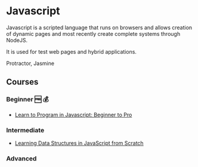 # Javascript

Javascript is a scripted language that runs on browsers and allows creation of dynamic pages and most recently create complete systems through NodeJS.

It is used for test web pages and hybrid applications.

Protractor, Jasmine

## Courses

### Beginner 🆓 💰

- [Learn to Program in Javascript: Beginner to Pro](https://www.udemy.com/course/programming-in-javascript/)

### Intermediate

- [Learning Data Structures in JavaScript from Scratch](https://www.udemy.com/course/learning-data-structures-in-javascript-from-scratch/)

### Advanced
